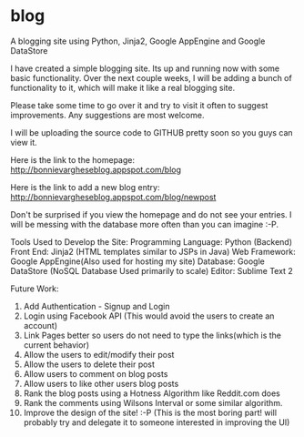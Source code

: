 blog
====

A blogging site using Python, Jinja2, Google AppEngine and Google DataStore

I have created a simple blogging site. Its up and running now with some basic functionality. Over the next couple weeks, I will be adding a bunch of functionality to it, which will make it like a real blogging site.

Please take some time to go over it and try to visit it often to suggest improvements. Any suggestions are most welcome.

I will be uploading the source code to GITHUB pretty soon so you guys can view it.

Here is the link to the homepage:
http://bonnievargheseblog.appspot.com/blog

Here is the link to add a new blog entry:
http://bonnievargheseblog.appspot.com/blog/newpost

Don't be surprised if you view the homepage and do not see your entries. I will be messing with the database more often than you can imagine :-P.

Tools Used to Develop the Site:
Programming Language: Python (Backend)
Front End: Jinja2 (HTML templates similar to JSPs in Java)
Web Framework: Google AppEngine(Also used for hosting my site)
Database: Google DataStore (NoSQL Database Used primarily to scale)
Editor: Sublime Text 2



Future Work:
1. Add Authentication - Signup and Login
2. Login using Facebook API (This would avoid the users to create an account)
3. Link Pages better so users do not need to type the links(which is the current behavior)
4. Allow the users to edit/modify their post
5. Allow the users to delete their post
6. Allow users to comment on blog posts
7. Allow users to like other users blog posts
8. Rank the blog posts using a Hotness Algorithm like Reddit.com does
9. Rank the comments using Wilsons Interval or some similar algorithm.
10. Improve the design of the site! :-P (This is the most boring part! will probably try and delegate it to someone interested in improving the UI)
